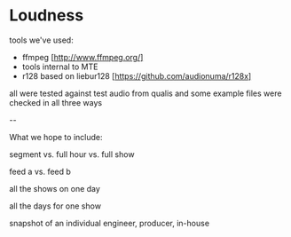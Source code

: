 Loudness
========

tools we've used:
*  ffmpeg [http://www.ffmpeg.org/]
*  tools internal to MTE
*  r128 based on liebur128 [https://github.com/audionuma/r128x]
  
all were tested against test audio from qualis and some example files were checked in all three ways


--

What we hope to include:

  segment vs. full hour vs. full show

  feed a vs. feed b

  all the shows on one day

  all the days for one show

  snapshot of an individual engineer, producer, in-house
